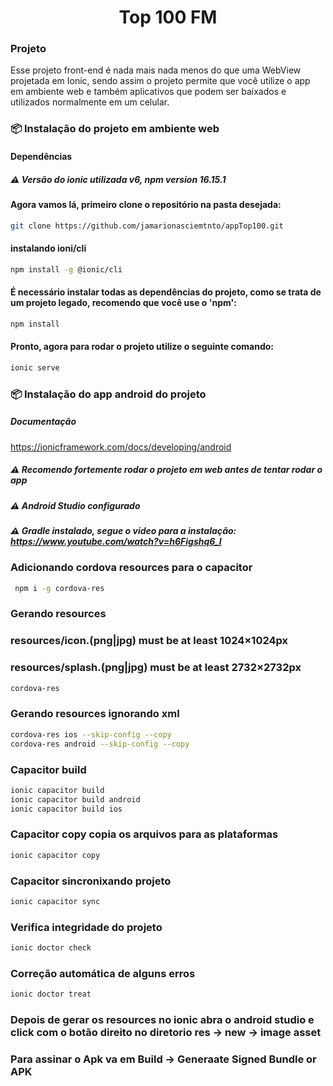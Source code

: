 <div align="center">
<h1>Top 100 FM</h1>
</div>

 <h3 align="left">Projeto</h3>
 <p align="left">Esse projeto front-end é nada mais nada menos do que uma WebView projetada em Ionic, sendo assim o projeto permite que você utilize o app em ambiente web e também aplicativos que podem ser baixados e utilizados normalmente em um celular.</p>

<h3 align="left">📦 Instalação do projeto em ambiente web</h3>

#### Dependências

##### :warning: Versão do ionic utilizada v6, npm version 16.15.1

#### Agora vamos lá, primeiro clone o repositório na pasta desejada:

```bash
git clone https://github.com/jamarionasciemtnto/appTop100.git
```

#### instalando ioni/cli

```bash
npm install -g @ionic/cli
```

#### É necessário instalar todas as dependências do projeto, como se trata de um projeto legado, recomendo que você use o 'npm':

```bash
npm install
```

#### Pronto, agora para rodar o projeto utilize o seguinte comando:

```bash
ionic serve
```


<h3 align="left">📦 Instalação do app android do projeto </h3>

##### Documentação

https://ionicframework.com/docs/developing/android

##### :warning: Recomendo fortemente rodar o projeto em web antes de tentar rodar o app

##### :warning: Android Studio configurado

##### :warning: Gradle instalado, segue o video para a instalação: https://www.youtube.com/watch?v=h6Figshq6_I

### Adicionando cordova resources para o capacitor

```bash
 npm i -g cordova-res
```

### Gerando resources

### resources/icon.(png|jpg) must be at least 1024×1024px

### resources/splash.(png|jpg) must be at least 2732×2732px

```bash
cordova-res
```

### Gerando resources ignorando xml

```bash
cordova-res ios --skip-config --copy
cordova-res android --skip-config --copy
```

### Capacitor build

```bash
ionic capacitor build
ionic capacitor build android
ionic capacitor build ios
```

### Capacitor copy copia os arquivos para as plataformas
```bash
ionic capacitor copy
```
### Capacitor sincronixando projeto
```bash
ionic capacitor sync
```

### Verifica integridade do projeto
```bash
ionic doctor check
```

### Correção automática de alguns erros
```bash
ionic doctor treat
```

### Depois de gerar os resources no ionic abra o android studio e click com o botão direito no diretorio res -> new -> image asset

### Para assinar o Apk va em Build -> Generaate Signed Bundle or APK

